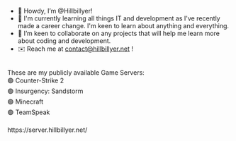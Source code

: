 - 🤠 Howdy, I’m @Hillbillyer! <br>
- 🧠 I'm currently learning all things IT and development as I've recently made a career change. I'm keen to learn about anything and everything. <br>
- 🤝 I’m keen to collaborate on any projects that will help me learn more about coding and development. <br>
- ✉️ Reach me at contact@hillbillyer.net ! <br>

<br>
These are my publicly available Game Servers:<br>
🟢 Counter-Strike 2 <br>
🟢 Insurgency: Sandstorm <br>
🟢 Minecraft <br>
🟢 TeamSpeak <br>

<br>
https://server.hillbillyer.net/ <br>

<!---
Hillbillyer/Hillbillyer is a ✨ special ✨ repository because its `README.md` (this file) appears on your GitHub profile.
You can click the Preview link to take a look at your changes.
--->
